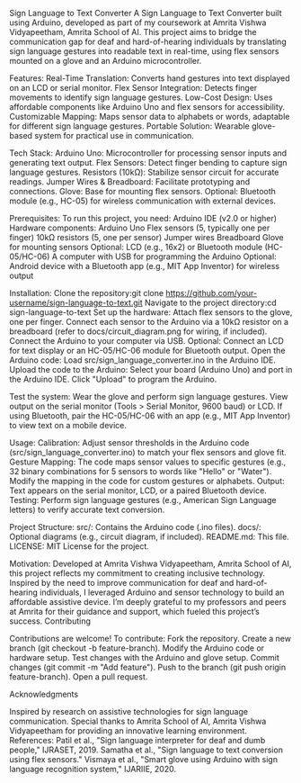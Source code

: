 Sign Language to Text Converter
A Sign Language to Text Converter built using Arduino, developed as part of my coursework at Amrita Vishwa Vidyapeetham, Amrita School of AI. This project aims to bridge the communication gap for deaf and hard-of-hearing individuals by translating sign language gestures into readable text in real-time, using flex sensors mounted on a glove and an Arduino microcontroller.

Features:
Real-Time Translation: Converts hand gestures into text displayed on an LCD or serial monitor.
Flex Sensor Integration: Detects finger movements to identify sign language gestures.
Low-Cost Design: Uses affordable components like Arduino Uno and flex sensors for accessibility.
Customizable Mapping: Maps sensor data to alphabets or words, adaptable for different sign language gestures.
Portable Solution: Wearable glove-based system for practical use in communication.

Tech Stack:
Arduino Uno: Microcontroller for processing sensor inputs and generating text output.
Flex Sensors: Detect finger bending to capture sign language gestures.
Resistors (10kΩ): Stabilize sensor circuit for accurate readings.
Jumper Wires & Breadboard: Facilitate prototyping and connections.
Glove: Base for mounting flex sensors.
Optional: Bluetooth module (e.g., HC-05) for wireless communication with external devices.

Prerequisites:
To run this project, you need:
Arduino IDE (v2.0 or higher)
Hardware components:
Arduino Uno
Flex sensors (5, typically one per finger)
10kΩ resistors (5, one per sensor)
Jumper wires
Breadboard
Glove for mounting sensors
Optional: LCD (e.g., 16x2) or Bluetooth module (HC-05/HC-06)
A computer with USB for programming the Arduino
Optional: Android device with a Bluetooth app (e.g., MIT App Inventor) for wireless output

Installation:
Clone the repository:git clone https://github.com/your-username/sign-language-to-text.git
Navigate to the project directory:cd sign-language-to-text
Set up the hardware:
Attach flex sensors to the glove, one per finger.
Connect each sensor to the Arduino via a 10kΩ resistor on a breadboard (refer to docs/circuit_diagram.png for wiring, if included).
Connect the Arduino to your computer via USB.
Optional: Connect an LCD for text display or an HC-05/HC-06 module for Bluetooth output.
Open the Arduino code:
Load src/sign_language_converter.ino in the Arduino IDE.
Upload the code to the Arduino:
Select your board (Arduino Uno) and port in the Arduino IDE.
Click "Upload" to program the Arduino.

Test the system:
Wear the glove and perform sign language gestures.
View output on the serial monitor (Tools > Serial Monitor, 9600 baud) or LCD.
If using Bluetooth, pair the HC-05/HC-06 with an app (e.g., MIT App Inventor) to view text on a mobile device.

Usage:
Calibration: Adjust sensor thresholds in the Arduino code (src/sign_language_converter.ino) to match your flex sensors and glove fit.
Gesture Mapping: The code maps sensor values to specific gestures (e.g., 32 binary combinations for 5 sensors to words like "Hello" or "Water"). Modify the mapping in the code for custom gestures or alphabets.
Output: Text appears on the serial monitor, LCD, or a paired Bluetooth device.
Testing: Perform sign language gestures (e.g., American Sign Language letters) to verify accurate text conversion.

Project Structure:
src/: Contains the Arduino code (.ino files).
docs/: Optional diagrams (e.g., circuit diagram, if included).
README.md: This file.
LICENSE: MIT License for the project.

Motivation:
Developed at Amrita Vishwa Vidyapeetham, Amrita School of AI, this project reflects my commitment to creating inclusive technology. Inspired by the need to improve communication for deaf and hard-of-hearing individuals, I leveraged Arduino and sensor technology to build an affordable assistive device. I’m deeply grateful to my professors and peers at Amrita for their guidance and support, which fueled this project’s success.
Contributing

Contributions are welcome! To contribute:
Fork the repository.
Create a new branch (git checkout -b feature-branch).
Modify the Arduino code or hardware setup.
Test changes with the Arduino and glove setup.
Commit changes (git commit -m "Add feature").
Push to the branch (git push origin feature-branch).
Open a pull request.

Acknowledgments

Inspired by research on assistive technologies for sign language communication.
Special thanks to Amrita School of AI, Amrita Vishwa Vidyapeetham for providing an innovative learning environment.
References:
Patil et al., "Sign language interpreter for deaf and dumb people," IJRASET, 2019.
Samatha et al., "Sign language to text conversion using flex sensors."
Vismaya et al., "Smart glove using Arduino with sign language recognition system," IJARIIE, 2020.
